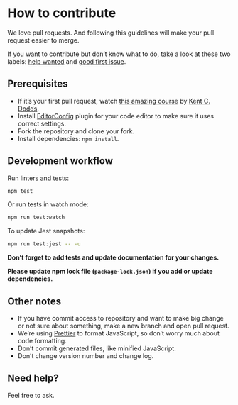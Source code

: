 # How to contribute

We love pull requests. And following this guidelines will make your pull request easier to merge.

If you want to contribute but don’t know what to do, take a look at these two labels: [help wanted](https://github.com/sapegin/mini-html-webpack-plugin/issues?q=is%3Aissue+is%3Aopen+label%3A%22help+wanted%22) and [good first issue](https://github.com/sapegin/mini-html-webpack-plugin/issues?q=is%3Aissue+is%3Aopen+label%3A%22good+first+issue%22).

## Prerequisites

* If it’s your first pull request, watch [this amazing course](http://makeapullrequest.com/) by [Kent C. Dodds](https://twitter.com/kentcdodds).
* Install [EditorConfig](http://editorconfig.org/) plugin for your code editor to make sure it uses correct settings.
* Fork the repository and clone your fork.
* Install dependencies: `npm install`.

## Development workflow

Run linters and tests:

```bash
npm test
```

Or run tests in watch mode:

```bash
npm run test:watch
```

To update Jest snapshots:

```bash
npm run test:jest -- -u
```

**Don’t forget to add tests and update documentation for your changes.**

**Please update npm lock file (`package-lock.json`) if you add or update dependencies.**

## Other notes

* If you have commit access to repository and want to make big change or not sure about something, make a new branch and open pull request.
* We’re using [Prettier](https://github.com/prettier/prettier) to format JavaScript, so don’t worry much about code formatting.
* Don’t commit generated files, like minified JavaScript.
* Don’t change version number and change log.

## Need help?

Feel free to ask.
